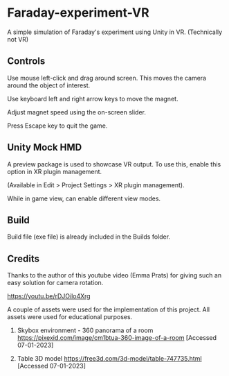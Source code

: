 # Faraday-experiment-VR

A simple simulation of Faraday's experiment using Unity in VR.
(Technically not VR)

## Controls
Use mouse left-click and drag around screen. This moves the camera around the object of interest.

Use keyboard left and right arrow keys to move the magnet.

Adjust magnet speed using the on-screen slider.

Press Escape key to quit the game.

## Unity Mock HMD
A preview package is used to showcase VR output. To use this, enable this option in XR plugin management.

(Available in Edit > Project Settings > XR plugin management).

While in game view, can enable different view modes.

## Build
Build file (exe file) is already included in the Builds folder.

## Credits

Thanks to the author of this youtube video (Emma Prats) for giving such an easy solution for camera rotation.

https://youtu.be/rDJOilo4Xrg

A couple of assets were used for the implementation of this project.
All assets were used for educational purposes.

1. Skybox environment - 360 panorama of a room
https://pixexid.com/image/cm1btua-360-image-of-a-room [Accessed 07-01-2023]

2. Table 3D model
https://free3d.com/3d-model/table-747735.html [Accessed 07-01-2023]
